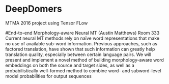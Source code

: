 # DeepDomers
MTMA 2016 project using Tensor FLow


#End-to-end Morphology-aware Neural MT (Austin Matthews)
Room 333
Current neural MT methods rely on naïve word representations that make no use of available sub-word information. Previous approaches, such as factored translation, have shown that such information can greatly help translation quality, especially between certain language pairs. We will present and implement a novel method of building morphology-aware word embeddings on both the source and target sides, as well as a probabilistically well-formed method to combine word- and subword-level model probabilities for output sequences
